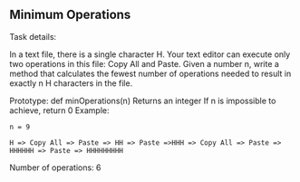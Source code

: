 ## Minimum Operations
Task details:

In a text file, there is a single character H. Your text editor can execute only two operations in this file: Copy All and Paste. Given a number n, write a method that calculates the fewest number of operations needed to result in exactly n H characters in the file.

Prototype: def minOperations(n)
Returns an integer
If n is impossible to achieve, return 0
Example:

`n = 9`

`H => Copy All => Paste => HH => Paste =>HHH => Copy All => Paste => HHHHHH => Paste => HHHHHHHHH`

Number of operations: 6